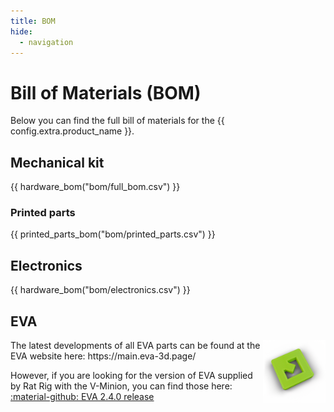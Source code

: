 ```yaml
---
title: BOM
hide:
  - navigation
---
```


# Bill of Materials (BOM)

Below you can find the full bill of materials for the {{ config.extra.product_name }}.

## Mechanical kit

{{ hardware_bom("bom/full_bom.csv") }}

### Printed parts
{{ printed_parts_bom("bom/printed_parts.csv") }}

## Electronics
{{ hardware_bom("bom/electronics.csv") }}

## EVA
<img align="right" alt="EVA Logo" width="100" src="/assets/eva_logo.png">
The latest developments of all EVA parts can be found at the EVA website here: https://main.eva-3d.page/

However, if you are looking for the version of EVA supplied by Rat Rig with the V-Minion, you can find those here: [:material-github: EVA 2.4.0 release](https://github.com/EVA-3D/eva-main/releases/tag/2.4.0)
